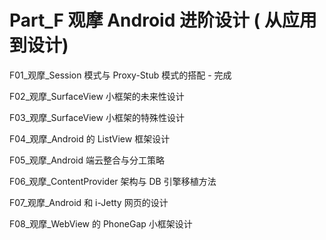 # Part_F 观摩 Android 进阶设计 ( 从应用到设计)

F01\_观摩_Session 模式与 Proxy-Stub 模式的搭配 - 完成

F02\_观摩_SurfaceView 小框架的未来性设计

F03\_观摩_SurfaceView 小框架的特殊性设计

F04\_观摩_Android 的 ListView 框架设计

F05\_观摩_Android 端云整合与分工策略

F06\_观摩_ContentProvider 架构与 DB 引擎移植方法

F07\_观摩_Android 和 i-Jetty 网页的设计

F08\_观摩_WebView 的 PhoneGap 小框架设计

